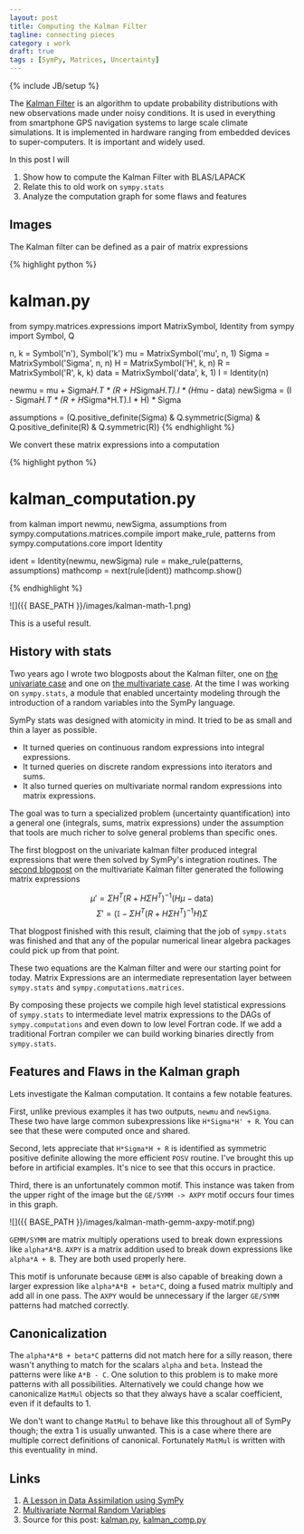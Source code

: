 ```yaml
---
layout: post
title: Computing the Kalman Filter
tagline: connecting pieces
category : work
draft: true
tags : [SymPy, Matrices, Uncertainty]
---
```

{% include JB/setup %}

The [Kalman Filter](http://en.wikipedia.org/wiki/Kalman_filter) is an algorithm to update probability distributions with new observations made under noisy conditions.  It is used in everything from smartphone GPS navigation systems to large scale climate simulations.  It is implemented in hardware ranging from embedded devices to super-computers.  It is important and widely used.

In this post I will 

1.  Show how to compute the Kalman Filter with BLAS/LAPACK
2.  Relate this to old work on `sympy.stats`
3.  Analyze the computation graph for some flaws and features

Images
------

The Kalman filter can be defined as a pair of matrix expressions

{% highlight python %}
# kalman.py
from sympy.matrices.expressions import MatrixSymbol, Identity
from sympy import Symbol, Q

n, k    = Symbol('n'), Symbol('k')
mu      = MatrixSymbol('mu', n, 1)
Sigma   = MatrixSymbol('Sigma', n, n)
H       = MatrixSymbol('H', k, n)
R       = MatrixSymbol('R', k, k)
data    = MatrixSymbol('data', k, 1)
I       = Identity(n)

newmu       = mu + Sigma*H.T * (R + H*Sigma*H.T).I * (H*mu - data)
newSigma    = (I - Sigma*H.T * (R + H*Sigma*H.T).I * H) * Sigma

assumptions = (Q.positive_definite(Sigma) & Q.symmetric(Sigma) &
               Q.positive_definite(R) & Q.symmetric(R))
{% endhighlight %}

We convert these matrix expressions into a computation

{% highlight python %}
# kalman_computation.py
from kalman import newmu, newSigma, assumptions
from sympy.computations.matrices.compile import make_rule, patterns
from sympy.computations.core import Identity

ident = Identity(newmu, newSigma)
rule = make_rule(patterns, assumptions)
mathcomp = next(rule(ident))
mathcomp.show()

{% endhighlight %}

![]({{ BASE_PATH }}/images/kalman-math-1.png)

This is a useful result. 

History with stats
------------------

Two years ago I wrote two blogposts about the Kalman filter, one on [the univariate case](http://sympystats.wordpress.com/2011/07/02/a-lesson-in-data-assimilation-using-sympy/) and one on [the multivariate case](http://sympystats.wordpress.com/2011/07/19/multivariate-normal-random-variables/).  At the time I was working on `sympy.stats`, a module that enabled uncertainty modeling through the introduction of a random variables into the SymPy language.

SymPy stats was designed with atomicity in mind.  It tried to be as small and thin a layer as possible.  

*   It turned queries on continuous random expressions into integral expressions.  
*   It turned queries on discrete random expressions into iterators and sums.  
*   It also turned queries on multivariate normal random expressions into matrix expressions.  

The goal was to turn a specialized problem (uncertainty quantification) into a general one (integrals, sums, matrix expressions) under the assumption that tools are much richer to solve general problems than specific ones.

The first blogpost on the univariate kalman filter produced integral expressions that were then solved by SymPy's integration routines.  The [second blogpost](http://sympystats.wordpress.com/2011/07/19/multivariate-normal-random-variables/) on the multivariate Kalman filter generated the following matrix expressions

$$\mu' = \Sigma H^T \left( R + H \Sigma H^T \right )^{-1} \left(H\mu - \textrm{data} \right) $$
$$\Sigma' = \left( \mathbb{I} - \Sigma H^T \left(R + H \Sigma H^T \right)^{-1} H \right) \Sigma $$

That blogpost finished with this result, claiming that the job of `sympy.stats` was finished and that any of the popular numerical linear algebra packages could pick up from that point. 

These two equations are the Kalman filter and were our starting point for today.  Matrix Expressions are an intermediate representation layer between `sympy.stats` and `sympy.computations.matrices`.

By composing these projects we compile high level statistical expressions of `sympy.stats` to intermediate level matrix expressions to the DAGs of `sympy.computations` and even down to low level Fortran code.  If we add a traditional Fortran compiler we can build working binaries directly from `sympy.stats`.

Features and Flaws in the Kalman graph
--------------------------------------

Lets investigate the Kalman computation.  It contains a few notable features.

First, unlike previous examples it has two outputs, `newmu` and `newSigma`.  These two have large common subexpressions like `H*Sigma*H' + R`.  You can see that these were computed once and shared.

Second, lets appreciate that `H*Sigma*H + R` is identified as symmetric positive definite allowing the more efficient `POSV` routine.  I've brought this up before in artificial examples.  It's nice to see that this occurs in practice.

Third, there is an unfortunately common motif.  This instance was taken from the upper right of the image but the `GE/SYMM -> AXPY` motif occurs four times in this graph. 

![]({{ BASE_PATH }}/images/kalman-math-gemm-axpy-motif.png)

`GEMM/SYMM` are matrix multiply operations used to break down expressions like `alpha*A*B`.  `AXPY` is a matrix addition used to break down expressions like `alpha*A + B`.  They are both used properly here.

This motif is unforunate because `GEMM` is also capable of breaking down a larger expression like `alpha*A*B + beta*C`, doing a fused matrix multiply and add all in one pass.   The `AXPY` would be unnecessary if the larger `GE/SYMM` patterns had matched correctly.  

Canonicalization
----------------

The `alpha*A*B + beta*C` patterns did not match here for a silly reason, there wasn't anything to match for the scalars `alpha` and `beta`.  Instead the patterns were like `A*B - C`.  One solution to this problem is to make more patterns with all possibilities.  Alternatively we could change how we canonicalize `MatMul` objects so that they always have a scalar coefficient, even if it defaults to 1.

We don't want to change `MatMul` to behave like this throughout all of SymPy though; the extra 1 is usually unwanted.  This is a case where there are multiple correct definitions of canonical.  Fortunately `MatMul` is written with this eventuality in mind.

Links
-----

1.  [A Lesson in Data Assimilation using SymPy](http://sympystats.wordpress.com/2011/07/02/a-lesson-in-data-assimilation-using-sympy/)
2.  [Multivariate Normal Random Variables](http://sympystats.wordpress.com/2011/07/19/multivariate-normal-random-variables/)
3.  Source for this post: [kalman.py]({{BASE_PATH}}/scripts/kalman.py), [kalman_comp.py]({{BASE_PATH}}/scripts/kalman_comp.py)
